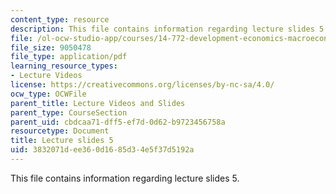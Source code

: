 ```yaml
---
content_type: resource
description: This file contains information regarding lecture slides 5.
file: /ol-ocw-studio-app/courses/14-772-development-economics-macroeconomics-spring-2013/3832071dee360d1685d34e5f37d5192a_MIT14_772S13_lecture5.pdf
file_size: 9050478
file_type: application/pdf
learning_resource_types:
- Lecture Videos
license: https://creativecommons.org/licenses/by-nc-sa/4.0/
ocw_type: OCWFile
parent_title: Lecture Videos and Slides
parent_type: CourseSection
parent_uid: cbdcaa71-dff5-ef7d-0d62-b9723456758a
resourcetype: Document
title: Lecture slides 5
uid: 3832071d-ee36-0d16-85d3-4e5f37d5192a
---
```

This file contains information regarding lecture slides 5.